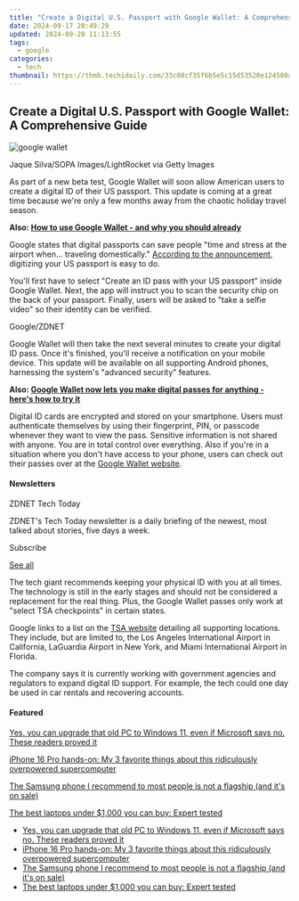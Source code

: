 ```yaml
---
title: "Create a Digital U.S. Passport with Google Wallet: A Comprehensive Guide"
date: 2024-09-17 20:49:29
updated: 2024-09-20 11:13:55
tags:
  - google
categories:
  - tech
thumbnail: https://thmb.techidaily.com/33c08cf35f6b5e5c15d53520e124508a521ab9ce21cadff2a0841b9ab0ad5414.jpg
---
```


## Create a Digital U.S. Passport with Google Wallet: A Comprehensive Guide

![google wallet](https://www.zdnet.com/a/img/resize/7fec1e9b38d6583c92d653ab83bfcfc8e692bb1e/2024/09/13/6c7b5752-8cc5-44f7-8ead-61b1d26b50d1/gettyimages-2167044349.jpg?auto=webp&width=1280)

Jaque Silva/SOPA Images/LightRocket via Getty Images

As part of a new beta test, Google Wallet will soon allow American users to create a digital ID of their US passport. This update is coming at a great time because we're only a few months away from the chaotic holiday travel season.

**Also: [How to use Google Wallet - and why you should already](https://www.zdnet.com/article/how-to-use-google-wallet-and-why-you-should/)**

Google states that digital passports can save people "time and stress at the airport when… traveling domestically." [According to the announcement](https://blog.google/products/google-pay/google-wallet-update-september-2024/), digitizing your US passport is easy to do. 

You'll first have to select "Create an ID pass with your US passport" inside Google Wallet. Next, the app will instruct you to scan the security chip on the back of your passport. Finally, users will be asked to "take a selfie video" so their identity can be verified.

Google/ZDNET

Google Wallet will then take the next several minutes to create your digital ID pass. Once it's finished, you'll receive a notification on your mobile device. This update will be available on all supporting Android phones, harnessing the system's "advanced security" features.

**Also: [Google Wallet now lets you make digital passes for anything - here's how to try it](https://www.zdnet.com/article/google-wallet-now-lets-you-make-digital-passes-for-anything-heres-how-to-try-it/)**

Digital ID cards are encrypted and stored on your smartphone. Users must authenticate themselves by using their fingerprint, PIN, or passcode whenever they want to view the pass. Sensitive information is not shared with anyone. You are in total control over everything. Also if you're in a situation where you don't have access to your phone, users can check out their passes over at the [Google Wallet website](https://wallet.google.com/wallet/home?utm%5Fsource=walletweb).

#### Newsletters

ZDNET Tech Today

ZDNET's Tech Today newsletter is a daily briefing of the newest, most talked about stories, five days a week.

 Subscribe

[See all](https://www.zdnet.com/newsletters/)

The tech giant recommends keeping your physical ID with you at all times. The technology is still in the early stages and should not be considered a replacement for the real thing. Plus, the Google Wallet passes only work at "select TSA checkpoints" in certain states.

Google links to a list on the [TSA website](https://www.tsa.gov/travel/digital-id/map) detailing all supporting locations. They include, but are limited to, the Los Angeles International Airport in California, LaGuardia Airport in New York, and Miami International Airport in Florida. 

The company says it is currently working with government agencies and regulators to expand digital ID support. For example, the tech could one day be used in car rentals and recovering accounts.

#### Featured

[Yes, you can upgrade that old PC to Windows 11, even if Microsoft says no. These readers proved it](https://www.zdnet.com/article/yes-you-can-upgrade-that-old-pc-to-windows-11-even-if-microsoft-says-no-these-readers-proved-it/ "Yes, you can upgrade that old PC to Windows 11, even if Microsoft says no. These readers proved it")

[iPhone 16 Pro hands-on: My 3 favorite things about this ridiculously overpowered supercomputer](https://www.zdnet.com/article/i-went-hands-on-with-iphone-16-pro-my-3-favorite-features-of-apples-pocket-supercomputer/ "iPhone 16 Pro hands-on: My 3 favorite things about this ridiculously overpowered supercomputer")

[The Samsung phone I recommend to most people is not a flagship (and it's on sale)](https://www.zdnet.com/article/the-samsung-phone-i-recommend-to-most-people-is-not-a-flagship-and-its-on-sale/ "The Samsung phone I recommend to most people is not a flagship (and it's on sale)")

[The best laptops under $1,000 you can buy: Expert tested](https://www.zdnet.com/article/best-laptop-under-1000/ "The best laptops under $1,000 you can buy: Expert tested")

* [Yes, you can upgrade that old PC to Windows 11, even if Microsoft says no. These readers proved it](https://www.zdnet.com/article/yes-you-can-upgrade-that-old-pc-to-windows-11-even-if-microsoft-says-no-these-readers-proved-it/ "Yes, you can upgrade that old PC to Windows 11, even if Microsoft says no. These readers proved it")
* [iPhone 16 Pro hands-on: My 3 favorite things about this ridiculously overpowered supercomputer](https://www.zdnet.com/article/i-went-hands-on-with-iphone-16-pro-my-3-favorite-features-of-apples-pocket-supercomputer/ "iPhone 16 Pro hands-on: My 3 favorite things about this ridiculously overpowered supercomputer")
* [The Samsung phone I recommend to most people is not a flagship (and it's on sale)](https://www.zdnet.com/article/the-samsung-phone-i-recommend-to-most-people-is-not-a-flagship-and-its-on-sale/ "The Samsung phone I recommend to most people is not a flagship (and it's on sale)")
* [The best laptops under $1,000 you can buy: Expert tested](https://www.zdnet.com/article/best-laptop-under-1000/ "The best laptops under $1,000 you can buy: Expert tested")

<ins class="adsbygoogle"
     style="display:block"
     data-ad-format="autorelaxed"
     data-ad-client="ca-pub-7571918770474297"
     data-ad-slot="1223367746"></ins>



<ins class="adsbygoogle"
     style="display:block"
     data-ad-client="ca-pub-7571918770474297"
     data-ad-slot="8358498916"
     data-ad-format="auto"
     data-full-width-responsive="true"></ins>
